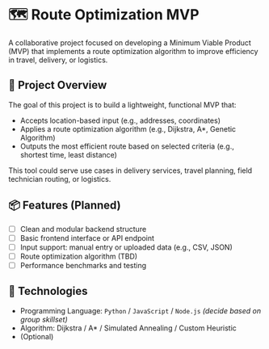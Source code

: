 # 🗺️ Route Optimization MVP

A collaborative project focused on developing a Minimum Viable Product (MVP) that implements a route optimization algorithm to improve efficiency in travel, delivery, or logistics.

## 🚀 Project Overview

The goal of this project is to build a lightweight, functional MVP that:
- Accepts location-based input (e.g., addresses, coordinates)
- Applies a route optimization algorithm (e.g., Dijkstra, A*, Genetic Algorithm)
- Outputs the most efficient route based on selected criteria (e.g., shortest time, least distance)

This tool could serve use cases in delivery services, travel planning, field technician routing, or logistics.

## 📦 Features (Planned)

- [ ] Clean and modular backend structure
- [ ] Basic frontend interface or API endpoint
- [ ] Input support: manual entry or uploaded data (e.g., CSV, JSON)
- [ ] Route optimization algorithm (TBD)
- [ ] Performance benchmarks and testing

## 🧠 Technologies

- Programming Language: `Python` / `JavaScript` / `Node.js` *(decide based on group skillset)*
- Algorithm: Dijkstra / A* / Simulated Annealing / Custom Heuristic
- (Optional)
